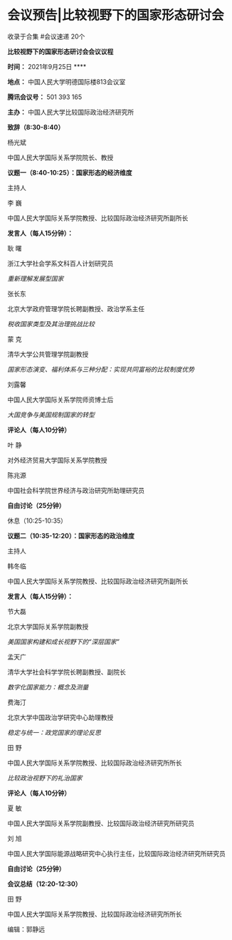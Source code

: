 # 会议预告|比较视野下的国家形态研讨会


收录于合集 #会议速递 20个

**比较视野下的国家形态研讨会会议议程**

 **时间：** 2021年9月25日 ****

 **地点：** 中国人民大学明德国际楼813会议室

 **腾讯会议号：** 501 393 165

 **主办：** 中国人民大学比较国际政治经济研究所

  

  

 **致辞（8:30-8:40）**

杨光斌

中国人民大学国际关系学院院长、教授

  

 **议题一（8:40-10:25）：国家形态的经济维度**

主持人

李 巍

中国人民大学国际关系学院教授、比较国际政治经济研究所副所长

  

 **发言人（每人15分钟）：**

耿 曙

浙江大学社会学系文科百人计划研究员

 _重新理解发展型国家_

  

张长东

北京大学政府管理学院长聘副教授、政治学系主任

 _税收国家类型及其治理挑战比较_

  

蒙 克

清华大学公共管理学院副教授

 _国家形态演变、福利体系与三种分配：实现共同富裕的比较制度优势_

  

刘露馨

中国人民大学国际关系学院师资博士后

 _大国竞争与美国规制国家的转型_

  

 **评论人（每人10分钟）**

叶 静

对外经济贸易大学国际关系学院教授

  

陈兆源

中国社会科学院世界经济与政治研究所助理研究员

  

 **自由讨论（25分钟）**

  

休息（10:25-10:35）

  

 **议题二（10:35-12:20）：国家形态的政治维度**

主持人

韩冬临

中国人民大学国际关系学院教授、比较国际政治经济研究所副所长

  

 **发言人（每人15分钟）：**

节大磊

北京大学国际关系学院副教授

 _美国国家构建和成长视野下的“深层国家”_

  

孟天广

清华大学社会科学学院长聘副教授、副院长

 _数字化国家能力：概念及测量_

  

费海汀

北京大学中国政治学研究中心助理教授

 _稳定与统一：政党国家的理论反思_

  

田 野

中国人民大学国际关系学院教授、比较国际政治经济研究所所长

 _比较政治视野下的礼治国家_

  

 **评论人（每人10分钟）**

夏 敏

中国人民大学国际关系学院副教授、比较国际政治经济研究所研究员

  

刘 旭

中国人民大学国际能源战略研究中心执行主任，比较国际政治经济研究所研究员

  

 **自由讨论（25分钟）**

  

 **会议总结（12:20-12:30）**

田 野

中国人民大学国际关系学院教授、比较国际政治经济研究所所长

  

编辑：郭静远

